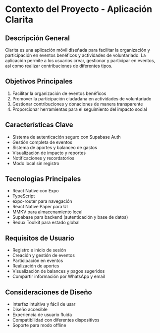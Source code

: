 # Contexto del Proyecto - Aplicación Clarita

## Descripción General
Clarita es una aplicación móvil diseñada para facilitar la organización y participación en eventos benéficos y actividades de voluntariado. La aplicación permite a los usuarios crear, gestionar y participar en eventos, así como realizar contribuciones de diferentes tipos.

## Objetivos Principales
1. Facilitar la organización de eventos benéficos
2. Promover la participación ciudadana en actividades de voluntariado
3. Gestionar contribuciones y donaciones de manera transparente
4. Proporcionar herramientas para el seguimiento del impacto social

## Características Clave
- Sistema de autenticación seguro con Supabase Auth
- Gestión completa de eventos
- Sistema de aportes y balanceo de gastos
- Visualización de impacto y reportes
- Notificaciones y recordatorios
- Modo local sin registro

## Tecnologías Principales
- React Native con Expo
- TypeScript
- expo-router para navegación
- React Native Paper para UI
- MMKV para almacenamiento local
- Supabase para backend (autenticación y base de datos)
- Redux Toolkit para estado global

## Requisitos de Usuario
- Registro e inicio de sesión
- Creación y gestión de eventos
- Participación en eventos
- Realización de aportes
- Visualización de balances y pagos sugeridos
- Compartir información por WhatsApp y email

## Consideraciones de Diseño
- Interfaz intuitiva y fácil de usar
- Diseño accesible
- Experiencia de usuario fluida
- Compatibilidad con diferentes dispositivos
- Soporte para modo offline 